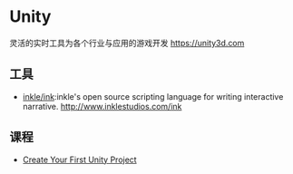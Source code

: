 # Unity

灵活的实时工具为各个行业与应用的游戏开发 https://unity3d.com

## 工具

* [inkle/ink](https://github.com/inkle/ink):inkle's open source scripting language for writing interactive narrative. http://www.inklestudios.com/ink

## 课程

* [Create Your First Unity Project](https://learn.unity.com/tutorial/create-your-first-unity-project?language=en&courseId=5c59cf22edbc2a001f59aa5d)
